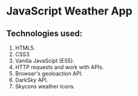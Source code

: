 # JavaScript Weather App
## Technologies used:
1. HTML5.
1. CSS3.
2. Vanilla JavaScipt (ES5).
3. HTTP requests and work with APIs.
4. Browser's geoloaction API.
5. DarkSky API.
6. Skycons weather icons.